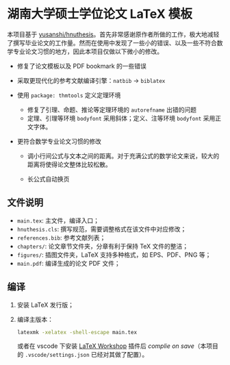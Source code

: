 # 湖南大学硕士学位论文 LaTeX 模板

本项目基于 [yusanshi/hnuthesis](https://github.com/yusanshi/hnuthesis)。首先非常感谢原作者所做的工作，极大地减轻了撰写毕业论文的工作量。然而在使用中发现了一些小的错误、以及一些不符合数学专业论文习惯的地方，因此本项目仅做以下微小的修改。

- 修复了论文模板以及 PDF bookmark 的一些错误

- 采取更现代化的参考文献编译引擎：`natbib` -> `biblatex`

- 使用 `package: thmtools` 定义定理环境
  
  - 修复了引理、命题、推论等定理环境的 `autorefname` 出错的问题
  - 定理、引理等环境 `bodyfont` 采用斜体；定义、注等环境 `bodyfont` 采用正文字体。

- 更符合数学专业论文习惯的修改
  
  - 调小行间公式与文本之间的距离。对于充满公式的数学论文来说，较大的距离将使得论文整体比较松散。
  
  - 长公式自动换页

## 文件说明

- `main.tex`: 主文件，编译入口；
- `hnuthesis.cls`: 撰写规范，需要调整格式在该文件中对应修改；
- `references.bib`: 参考文献列表；
- `chapters/`: 论文章节文件夹，分章有利于保持 TeX 文件的整洁；
- `figures/`: 插图文件夹，LaTeX 支持多种格式，如 EPS、PDF、PNG 等；
- `main.pdf`: 编译生成的论文 PDF 文件；

## 编译

1. 安装 LaTeX 发行版；

2. 编译主版本：
   
   ```bash
   latexmk -xelatex -shell-escape main.tex
   ```
   
   或者在 vscode 下安装 [LaTeX Workshop](https://marketplace.visualstudio.com/items?itemName=James-Yu.latex-workshop) 插件后 _complie on save_（本项目的 `.vscode/settings.json` 已经对其做了配置）。
